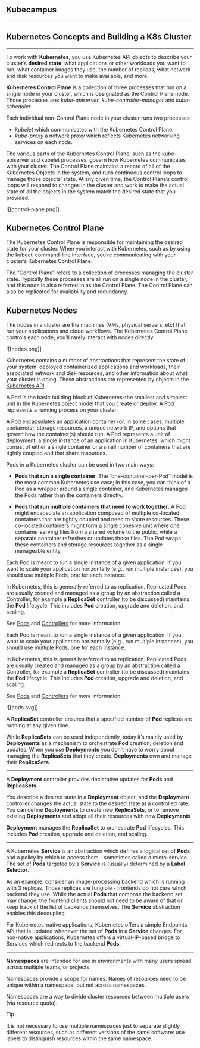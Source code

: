 ## Kubecampus
---

## Kubernetes Concepts and Building a K8s Cluster
---

To work with **Kubernetes**, you use Kubernetes API objects to describe your cluster’s **desired state**: what applications or other workloads you want to run, what container images they use, the number of replicas, what network and disk resources you want to make available, and more.

**Kubernetes Control Plane** is a collection of three processes that run on a single node in your cluster, which is designated as the Control Plane node. Those processes are: *kube-apiserver*, *kube-controller-manager* and *kube-scheduler*.

Each individual non-Control Plane node in your cluster runs two processes:

- *kubelet* which communicates with the Kubernetes Control Plane.
- *kube-proxy* a network proxy which reflects Kubernetes networking services on each node.

The various parts of the Kubernetes Control Plane, such as the kube-apiserver and kubelet processes, govern how Kubernetes communicates with your cluster. The Control Plane maintains a record of all of the Kubernetes Objects in the system, and runs continuous control loops to manage those objects’ state. At any given time, the Control Plane’s control loops will respond to changes in the cluster and work to make the actual state of all the objects in the system match the desired state that you provided.

![[control-plane.png]]


## Kubernetes Control Plane

The Kubernetes Control Plane is responsible for maintaining the desired state for your cluster. When you interact with Kubernetes, such as by using the kubectl command-line interface, you’re communicating with your cluster’s Kubernetes Control Plane.

The “Control Plane” refers to a collection of processes managing the cluster state. Typically these processes are all run on a single node in the cluster, and this node is also referred to as the Control Plane. The Control Plane can also be replicated for availability and redundancy.

## Kubernetes Nodes

The nodes in a cluster are the machines (VMs, physical servers, etc) that run your applications and cloud workflows. The Kubernetes Control Plane controls each node; you’ll rarely interact with nodes directly.

![[nodes.png]]


Kubernetes contains a number of abstractions that represent the state of your system: deployed containerized applications and workloads, their associated network and disk resources, and other information about what your cluster is doing. These abstractions are represented by objects in the [Kubernetes API](https://kubernetes.io/docs/concepts/overview/kubernetes-api/).

A Pod is the basic building block of Kubernetes–the smallest and simplest unit in the Kubernetes object model that you create or deploy. A Pod represents a running process on your cluster.

A Pod encapsulates an application container (or, in some cases, multiple containers), storage resources, a unique network IP, and options that govern how the container(s) should run. A Pod represents a unit of deployment: a single instance of an application in Kubernetes, which might consist of either a single container or a small number of containers that are tightly coupled and that share resources.

Pods in a Kubernetes cluster can be used in two main ways:

- **Pods that run a single container**. The “one-container-per-Pod” model is the most common Kubernetes use case; in this case, you can think of a Pod as a wrapper around a single container, and Kubernetes manages the Pods rather than the containers directly.
    
- **Pods that run multiple containers that need to work together**. A Pod might encapsulate an application composed of multiple co-located containers that are tightly coupled and need to share resources. These co-located containers might form a single cohesive unit where one container serving files from a shared volume to the public, while a separate container refreshes or updates those files. The Pod wraps these containers and storage resources together as a single manageable entity.

Each Pod is meant to run a single instance of a given application. If you want to scale your application horizontally (e.g., run multiple instances), you should use multiple Pods, one for each instance.

In Kubernetes, this is generally referred to as replication. Replicated Pods are usually created and managed as a group by an abstraction called a Controller, for example a **ReplicaSet** controller (to be discussed) maintains the **Pod** lifecycle. This includes **Pod** creation, upgrade and deletion, and scaling.

See [Pods](https://kubernetes.io/docs/concepts/workloads/pods/) and [Controllers](https://kubernetes.io/docs/concepts/architecture/controller/) for more information.

Each Pod is meant to run a single instance of a given application. If you want to scale your application horizontally (e.g., run multiple instances), you should use multiple Pods, one for each instance.

In Kubernetes, this is generally referred to as replication. Replicated Pods are usually created and managed as a group by an abstraction called a Controller, for example a **ReplicaSet** controller (to be discussed) maintains the **Pod** lifecycle. This includes **Pod** creation, upgrade and deletion, and scaling.

See [Pods](https://kubernetes.io/docs/concepts/workloads/pods/) and [Controllers](https://kubernetes.io/docs/concepts/architecture/controller/) for more information.

![[pods.svg]]

A **ReplicaSet** controller ensures that a specified number of **Pod** replicas are running at any given time.

While **ReplicaSets** can be used independently, today it’s mainly used by **Deployments** as a mechanism to orchestrate **Pod** creation, deletion and updates. When you use **Deployments** you don’t have to worry about managing the **ReplicaSets** that they create. **Deployments** own and manage their **ReplicaSets**.

---

A **Deployment** controller provides declarative updates for **Pods** and **ReplicaSets**.

You describe a desired state in a **Deployment** object, and the **Deployment** controller changes the actual state to the desired state at a controlled rate. You can define **Deployments** to create new **ReplicaSets**, or to remove existing **Deployments** and adopt all their resources with new **Deployments**

**Deployment** manages the **ReplicaSet** to orchestrate **Pod** lifecycles. This includes **Pod** creation, upgrade and deletion, and scaling.

--- 

A Kubernetes **Service** is an abstraction which defines a logical set of **Pods** and a policy by which to access them - sometimes called a micro-service. The set of **Pods** targeted by a **Service** is (usually) determined by a **Label Selector**.

As an example, consider an image-processing backend which is running with 3 replicas. Those replicas are fungible - frontends do not care which backend they use. While the actual **Pods** that compose the backend set may change, the frontend clients should not need to be aware of that or keep track of the list of backends themselves. The **Service** abstraction enables this decoupling.

For Kubernetes-native applications, Kubernetes offers a simple Endpoints API that is updated whenever the set of **Pods** in a **Service** changes. For non-native applications, Kubernetes offers a virtual-IP-based bridge to Services which redirects to the backend **Pods**.

---

**Namespaces** are intended for use in environments with many users spread across multiple teams, or projects.

Namespaces provide a scope for names. Names of resources need to be unique within a namespace, but not across namespaces.

Namespaces are a way to divide cluster resources between multiple users (via resource quota).

>[!tip]
>It is not necessary to use multiple namespaces just to separate slightly different resources, such as different versions of the same software: use labels to distinguish resources within the same namespace.

